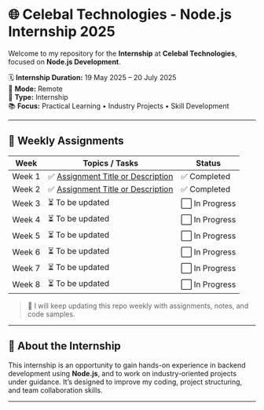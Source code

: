 # 🌐 Celebal Technologies - Node.js Internship 2025

Welcome to my repository for the **Internship** at **Celebal Technologies**, focused on **Node.js Development**.

🗓️ **Internship Duration:** 19 May 2025 – 20 July 2025  
🏢 **Mode:** Remote  
💼 **Type:** Internship  
📚 **Focus:** Practical Learning • Industry Projects • Skill Development

---

## 📁 Weekly Assignments

| Week | Topics / Tasks | Status |
|------|----------------|--------|
| Week 1 | ✅ [Assignment Title or Description](.\Week-1-Introduction_to_NodeJS\Assignment\app.js) | ✅ Completed |
| Week 2 | ✅ [Assignment Title or Description](./Week-2-Core_Modules_and_NPM/Assignment/app.js) | ✅ Completed |
| Week 3 | ⏳ To be updated | ⬜ In Progress |
| Week 4 | ⏳ To be updated | ⬜ In Progress |
| Week 5 | ⏳ To be updated | ⬜ In Progress |
| Week 6 | ⏳ To be updated | ⬜ In Progress |
| Week 7 | ⏳ To be updated | ⬜ In Progress |
| Week 8 | ⏳ To be updated | ⬜ In Progress |

> 🔄 I will keep updating this repo weekly with assignments, notes, and code samples.

---

## 📌 About the Internship

This internship is an opportunity to gain hands-on experience in backend development using **Node.js**, and to work on industry-oriented projects under guidance. It’s designed to improve my coding, project structuring, and team collaboration skills.

---
